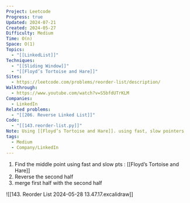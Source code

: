 ```yaml
---
Project: Leetcode
Progress: true
Updated: 2024-07-21
Created: 2024-05-27
Difficulty: Medium
Time: O(n)
Space: O(1)
Topics:
  - "[[LinkedList]]"
Techniques:
  - "[[Sliding Window]]"
  - "[[Floyd’s Tortoise and Hare]]"
Sites:
  - https://leetcode.com/problems/reorder-list/description/
Walkthrough:
  - https://www.youtube.com/watch?v=S5bfdUTrKLM
Companies:
  - LinkedIn
Related problems:
  - "[[206. Reverse Linked List]]"
Code:
  - "[[143.reorder-list.py]]"
Note: Using [[Floyd’s Tortoise and Hare]]. using fast, slow pointers
tags:
  - Medium
  - Company/LinkedIn
---
```


1. Find the middle point using fast and slow pts : [[Floyd’s Tortoise and Hare]]
2. Reverse the second half
3. merge first half with the second half

![[143. Reorder List 2024-05-28 13.47.17.excalidraw]]